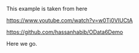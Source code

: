 This example is taken from here

https://www.youtube.com/watch?v=w0Tj0VIUCtA

https://github.com/hassanhabib/OData6Demo


Here we go.